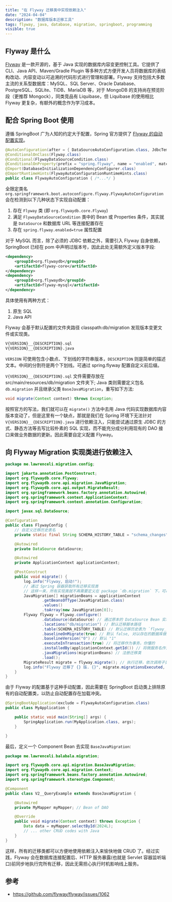 ```yaml
---
title: "在 Flyway 迁移类中实现依赖注入"
date: "2024-04-04"
description: "数据库版本迁移工具"
tags: flyway, java, database, migration, springboot, programming
visible: true
---
```


## Flyway 是什么

[Flyway](https://flywaydb.org/) 是一款开源的，基于 Java 实现的数据库内容变更控制工具。它提供了 CLI、Java API、Maven/Gradle Plugin 等多种方式方便开发人员将数据库的表结构改动、内容变动以可追溯的代码形式进行管理和部署。Flyway 支持包括大多数主流的关系型数据库：MySQL、SQL Server、Oracle Database、PostgreSQL、SQLite、TiDB、MariaDB 等，对于 MongoDB 的支持尚在预览阶段（更推荐 Mongock），同类竞品有 Liquibase，但 Liquibase 的使用相比 Flyway 更复杂，有额外的概念作为学习成本。

<div>
  <github user="flyway" repo="flyway"></github>
</div>

## 配合 Spring Boot 使用

遵循 SpringBoot 广为人知的约定大于配置，Spring 官方提供了 [Flyway 的自动配置实现](https://github.com/spring-projects/spring-boot/tree/main/spring-boot-project/spring-boot-autoconfigure/src/main/java/org/springframework/boot/autoconfigure/flyway)。

```java
@AutoConfiguration(after = { DataSourceAutoConfiguration.class, JdbcTemplateAutoConfiguration.class,HibernateJpaAutoConfiguration.class })
@ConditionalOnClass(Flyway.class)
@Conditional(FlywayDataSourceCondition.class)
@ConditionalOnProperty(prefix = "spring.flyway", name = "enabled", matchIfMissing = true)
@Import(DatabaseInitializationDependencyConfigurer.class)
@ImportRuntimeHints(FlywayAutoConfigurationRuntimeHints.class)
public class FlywayAutoConfiguration { /*...*/ }
```

全限定类名 `org.springframework.boot.autoconfigure.flyway.FlywayAutoConfiguration` 会在检测到以下几种状态下实现自动配置：

1. 存在 `Flyway` 类 (即 `org.flywaydb.core.Flyway`)
2. 满足 `FlywayDataSourceCondition` 类中的 Bean 或 Properties 条件，其实就是 `DataSource` 和数据库 URL 等连接配置存在
3. 存在 `spring.flyway.enabled=true` 属性配置

对于 MySQL 而言，除了必须的 JDBC 依赖之外，需要引入 Flyway 自身依赖，SpringBoot 已经在 pom 中声明过版本号，因此此处无需额外定义版本字段:

```xml
<dependency>
    <groupId>org.flywaydb</groupId>
    <artifactId>flyway-core</artifactId>
</dependency>
<dependency>
    <groupId>org.flywaydb</groupId>
    <artifactId>flyway-mysql</artifactId>
</dependency>
```

具体使用有两种方式：

1. 原生 SQL
2. Java API

Flyway 会基于默认配置的文件夹路径 classpath:db/migration 发现版本变更文件或实现类。

```txt
V{VERSION}__{DESCRIPTION}.sql
V{VERSION}__{DESCRIPTION}.java
```

`VERSION` 可使用包含小数点、下划线的字符串版本，`DESCRIPTION` 则是简单的描述文本。中间的分割符是两个下划线。可通过 spring.flyway 配置自定义前后缀。

`V{VERSION}__{DESCRIPTION}.sql` 文件需要存放在 src/main/resources/db/migration 文件夹下; Java 类则需要定义包名 `db.migration` 并且继承父类 `BaseJavaMigration`，重写如下方法:

```java
void migrate(Context context) throws Exception;
```

按照官方的写法，我们就可以在 `migrate()` 方法中去用 Java 代码实现数据库内容版本变动了，但是这里有一个缺点，那就是我们在 Spring 环境下无法针对 `V{VERSION}__{DESCRIPTION}.java` 进行依赖注入，只能尝试通过原生 JDBC 的方式、静态方法等去写比较朴素的 SQL 实现，而不能充分成分利用现有的 DAO 接口来做业务数据的更新。因此需要自定义配置 Flyway。

## 向 Flyway Migration 实现类进行依赖注入

```java
package me.lawrenceli.migration.config;

import jakarta.annotation.PostConstruct;
import org.flywaydb.core.Flyway;
import org.flywaydb.core.api.migration.JavaMigration;
import org.flywaydb.core.api.output.MigrateResult;
import org.springframework.beans.factory.annotation.Autowired;
import org.springframework.context.ApplicationContext;
import org.springframework.context.annotation.Configuration;

import javax.sql.DataSource;

@Configuration
public class FlywayConfig {
    // 自定义迁移历史表名
    private static final String SCHEMA_HISTORY_TABLE = "schema_changes";

    @Autowired
    private DataSource dataSource;

    @Autowired
    private ApplicationContext applicationContext;

    @PostConstruct
    public void migrate() {
        log.info("Flyway, 启动!");
        // 通过 Spring 容器获取所有迁移实现类
        // 这样一来，所有实现类就不再需要定义在 package `db.migration` 下，可以放在任何支持 Bean 扫描的位置。
        JavaMigration[] migrationBeans = applicationContext
                .getBeansOfType(JavaMigration.class)
                .values()
                .toArray(new JavaMigration[0]);
        Flyway flyway = Flyway.configure()
                .dataSource(dataSource) // 通过原本的 DataSource Bean 实现无需配置 flyway 自身的 JDBC URL
                .locations("db/migration") // 默认迁移脚本路径
                .table(SCHEMA_HISTORY_TABLE) // 默认迁移历史表为 `flyway_schema_history`
                .baselineOnMigrate(true) // 默认 false, 对以存在的数据库做首次迁移必须设置开启
                .baselineVersion("0") // 默认 "1"
                .executeInTransaction(true) // 将迁移作为事务，你懂的
                .installedBy(applicationContext.getId()) // 将微服务名作为迁移执行者
                .javaMigrations(migrationBeans) // 注册迁移类
                .load();
        MigrateResult migrate = flyway.migrate(); // 执行迁移，依次调用子类实现
        log.info("Flyway 迁移了 {} 版. {}", migrate.migrationsExecuted, migrate.success);
    }
}
```

由于 Flyway 的配置基于这种手动配置，因此需要在 SpringBoot 启动类上排除原有的自动配置类，以防止自动配置存在加载冲突。

```java
@SpringBootApplication(exclude = FlywayAutoConfiguration.class)
public class MyApplication {

    public static void main(String[] args) {
        SpringApplication.run(MyApplication.class, args);
    }

}
```

最后，定义一个 Component Bean 去实现 `BaseJavaMigration`:

```java
package me.lawrenceli.balabala.migration;

import org.flywaydb.core.api.migration.BaseJavaMigration;
import org.flywaydb.core.api.migration.Context;
import org.springframework.beans.factory.annotation.Autowired;
import org.springframework.stereotype.Component;

@Component
public class V2__QueryExample extends BaseJavaMigration {

    @Autowired
    private MyMapper myMapper; // Bean of DAO

    @Override
    public void migrate(Context context) throws Exception {
        Data data = myMapper.selectById(2024L);
        // ... other CRUD codes with Java
    }
}
```

这样，所有的迁移类都可以方便地使用依赖注入来愉快地做 CRUD 了。经过实践，Flyway 会在数据库连接配置后、HTTP 服务暴露(也就是 Servlet 容器监听端口)前同步地执行完所有迁移，因此无需担心执行时机影响线上服务。

## 参考

- <https://github.com/flyway/flyway/issues/1062>
